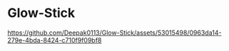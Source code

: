 # Glow-Stick


https://github.com/Deepak0113/Glow-Stick/assets/53015498/0963da14-279e-4bda-8424-c710f9f09bf8

